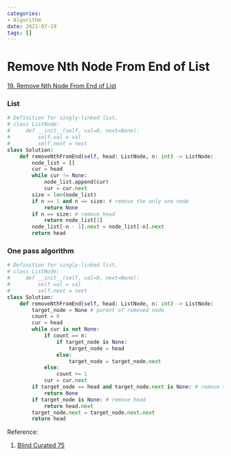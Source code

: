 ```yaml
---
categories:
- Algorithm
date: 2021-07-19
tags: []
---
```


# Remove Nth Node From End of List

[19. Remove Nth Node From End of List](https://leetcode.com/problems/remove-nth-node-from-end-of-list/)

### List

```python
# Definition for singly-linked list.
# class ListNode:
#     def __init__(self, val=0, next=None):
#         self.val = val
#         self.next = next
class Solution:
    def removeNthFromEnd(self, head: ListNode, n: int) -> ListNode:
        node_list = []
        cur = head
        while cur != None:
            node_list.append(cur)
            cur = cur.next
        size = len(node_list)
        if n == 1 and n == size: # remove the only one node
            return None
        if n == size: # remove head
            return node_list[1]
        node_list[-n - 1].next = node_list[-n].next
        return head
```

### One pass algorithm

```python
# Definition for singly-linked list.
# class ListNode:
#     def __init__(self, val=0, next=None):
#         self.val = val
#         self.next = next
class Solution:
    def removeNthFromEnd(self, head: ListNode, n: int) -> ListNode:
        target_node = None # parent of removed node
        count = 0
        cur = head
        while cur is not None:
            if count == n:
                if target_node is None:
                    target_node = head
                else:
                    target_node = target_node.next
            else:
                count += 1
            cur = cur.next
        if target_node == head and target_node.next is None: # remove the only one node
            return None
        if target_node is None: # remove head
            return head.next
        target_node.next = target_node.next.next
        return head

```

Reference:

1. [Blind Curated 75](https://leetcode.com/list/xoqag3yj/)
